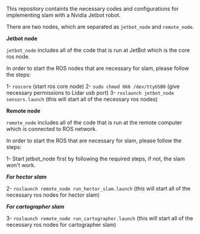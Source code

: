 This repository containts the necessary codes and configurations for implementing slam with a Nvidia Jetbot robot.

There are two nodes, which are separated as `jetbot_node` and `remote_node`.

**Jetbot node**

`jetbot_node` includes all of the code that is run at JetBot which is the core ros node.

In order to start the ROS nodes that are necessary for slam, please follow the steps:

1- `roscore` (start ros core node)
2- `sudo chmod 666 /dev/ttyUSB0` (give necessary permissions to Lidar usb port)
3- `roslaunch jetbot_node sensors.launch` (this will start all of the necessary ros nodes)

**Remote node**

`remote_node` includes all of the code that is run at the remote computer which is connected to ROS network.

In order to start the ROS that are necessary for slam, please follow the steps:

1- Start jetbot_node first by following the required steps, if not, the slam won't work.

***For hector slam***

2- `roslaunch remote_node run_hector_slam.launch` (this will start all of the necessary ros nodes for hector slam)

***For cartographer slam***

3- `roslaunch remote_node run_cartographer.launch` (this will start all of the necessary ros nodes for cartographer slam)
